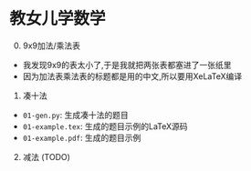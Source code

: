 # 教女儿学数学

0. 9x9加法/乘法表
  - 我发现9x9的表太小了,于是我就把两张表都塞进了一张纸里
  - 因为加法表乘法表的标题都是用的中文,所以要用XeLaTeX编译
1. 凑十法
  - `01-gen.py`: 生成凑十法的题目
  - `01-example.tex`: 生成的题目示例的LaTeX源码
  - `01-example.pdf`: 生成的题目示例
2. 减法 (TODO)
